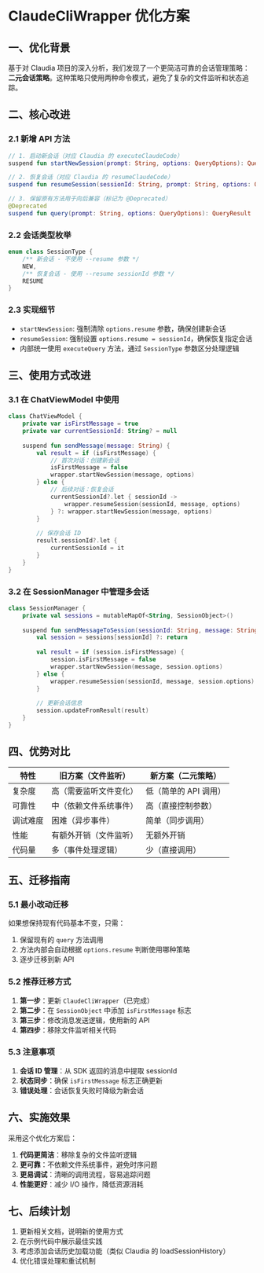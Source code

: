 # ClaudeCliWrapper 优化方案

## 一、优化背景

基于对 Claudia 项目的深入分析，我们发现了一个更简洁可靠的会话管理策略：**二元会话策略**。这种策略只使用两种命令模式，避免了复杂的文件监听和状态追踪。

## 二、核心改进

### 2.1 新增 API 方法

```kotlin
// 1. 启动新会话（对应 Claudia 的 executeClaudeCode）
suspend fun startNewSession(prompt: String, options: QueryOptions): QueryResult

// 2. 恢复会话（对应 Claudia 的 resumeClaudeCode）  
suspend fun resumeSession(sessionId: String, prompt: String, options: QueryOptions): QueryResult

// 3. 保留原有方法用于向后兼容（标记为 @Deprecated）
@Deprecated
suspend fun query(prompt: String, options: QueryOptions): QueryResult
```

### 2.2 会话类型枚举

```kotlin
enum class SessionType {
    /** 新会话 - 不使用 --resume 参数 */
    NEW,
    /** 恢复会话 - 使用 --resume sessionId 参数 */
    RESUME
}
```

### 2.3 实现细节

- `startNewSession`: 强制清除 `options.resume` 参数，确保创建新会话
- `resumeSession`: 强制设置 `options.resume = sessionId`，确保恢复指定会话
- 内部统一使用 `executeQuery` 方法，通过 `SessionType` 参数区分处理逻辑

## 三、使用方式改进

### 3.1 在 ChatViewModel 中使用

```kotlin
class ChatViewModel {
    private var isFirstMessage = true
    private var currentSessionId: String? = null
    
    suspend fun sendMessage(message: String) {
        val result = if (isFirstMessage) {
            // 首次对话：创建新会话
            isFirstMessage = false
            wrapper.startNewSession(message, options)
        } else {
            // 后续对话：恢复会话
            currentSessionId?.let { sessionId ->
                wrapper.resumeSession(sessionId, message, options)
            } ?: wrapper.startNewSession(message, options)
        }
        
        // 保存会话 ID
        result.sessionId?.let { 
            currentSessionId = it 
        }
    }
}
```

### 3.2 在 SessionManager 中管理多会话

```kotlin
class SessionManager {
    private val sessions = mutableMapOf<String, SessionObject>()
    
    suspend fun sendMessageToSession(sessionId: String, message: String) {
        val session = sessions[sessionId] ?: return
        
        val result = if (session.isFirstMessage) {
            session.isFirstMessage = false
            wrapper.startNewSession(message, session.options)
        } else {
            wrapper.resumeSession(sessionId, message, session.options)
        }
        
        // 更新会话信息
        session.updateFromResult(result)
    }
}
```

## 四、优势对比

| 特性 | 旧方案（文件监听） | 新方案（二元策略） |
|-----|-----------------|----------------|
| 复杂度 | 高（需要监听文件变化） | 低（简单的 API 调用） |
| 可靠性 | 中（依赖文件系统事件） | 高（直接控制参数） |
| 调试难度 | 困难（异步事件） | 简单（同步调用） |
| 性能 | 有额外开销（文件监听） | 无额外开销 |
| 代码量 | 多（事件处理逻辑） | 少（直接调用） |

## 五、迁移指南

### 5.1 最小改动迁移

如果想保持现有代码基本不变，只需：

1. 保留现有的 `query` 方法调用
2. 方法内部会自动根据 `options.resume` 判断使用哪种策略
3. 逐步迁移到新 API

### 5.2 推荐迁移方式

1. **第一步**：更新 `ClaudeCliWrapper`（已完成）
2. **第二步**：在 `SessionObject` 中添加 `isFirstMessage` 标志
3. **第三步**：修改消息发送逻辑，使用新的 API
4. **第四步**：移除文件监听相关代码

### 5.3 注意事项

1. **会话 ID 管理**：从 SDK 返回的消息中提取 sessionId
2. **状态同步**：确保 `isFirstMessage` 标志正确更新
3. **错误处理**：会话恢复失败时降级为新会话

## 六、实施效果

采用这个优化方案后：

1. **代码更简洁**：移除复杂的文件监听逻辑
2. **更可靠**：不依赖文件系统事件，避免时序问题
3. **更易调试**：清晰的调用流程，容易追踪问题
4. **性能更好**：减少 I/O 操作，降低资源消耗

## 七、后续计划

1. 更新相关文档，说明新的使用方式
2. 在示例代码中展示最佳实践
3. 考虑添加会话历史加载功能（类似 Claudia 的 loadSessionHistory）
4. 优化错误处理和重试机制